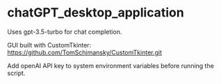 # chatGPT_desktop_application
Uses gpt-3.5-turbo for chat completion.

GUI built with CustomTkinter: https://github.com/TomSchimansky/CustomTkinter.git

Add openAI API key to system environment variables before running the script.
